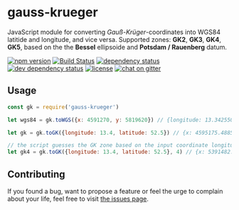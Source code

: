 # gauss-krueger

JavaScript module for converting *Gauß-Krüger*-coordinates into WGS84 latitide and longitude, and vice versa. Supported zones: **GK2**, **GK3**, **GK4**, **GK5**, based on the the **Bessel** ellipsoide and **Potsdam / Rauenberg** datum.

[![npm version](https://img.shields.io/npm/v/gauss-krueger.svg)](https://www.npmjs.com/package/gauss-krueger)
[![Build Status](https://travis-ci.org/juliuste/gauss-krueger.svg?branch=master)](https://travis-ci.org/juliuste/gauss-krueger)
[![dependency status](https://img.shields.io/david/juliuste/gauss-krueger.svg)](https://david-dm.org/juliuste/gauss-krueger)
[![dev dependency status](https://img.shields.io/david/dev/juliuste/gauss-krueger.svg)](https://david-dm.org/juliuste/gauss-krueger#info=devDependencies)
[![license](https://img.shields.io/github/license/juliuste/gauss-krueger.svg?style=flat)](LICENSE)
[![chat on gitter](https://badges.gitter.im/juliuste.svg)](https://gitter.im/juliuste)

## Usage

```javascript
const gk = require('gauss-krueger')

let wgs84 = gk.toWGS({x: 4591270, y: 5819620}) // {longitude: 13.34255019849783, latitude: 52.50210050984162}

let gk = gk.toGK({longitude: 13.4, latitude: 52.5}) // {x: 4595175.488530577, y: 5819460.402152777}

// the script guesses the GK zone based on the input coordinate longitude. You can also supply a zone directly via the zone parameter:
let gk4 = gk.toGK({longitude: 13.4, latitude: 52.5}, 4) // {x: 5391482.283752493, y: 5819737.58836849}
```

## Contributing

If you found a bug, want to propose a feature or feel the urge to complain about your life, feel free to visit [the issues page](https://github.com/juliuste/gauss-krueger/issues).
